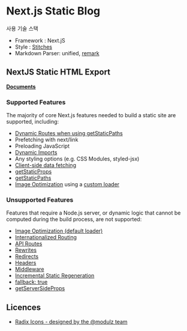 # Next.js Static Blog

사용 기술 스택

- Framework : Next.jS
- Style : [Stitches](https://stitches.dev/)
- Markdown Parser: unified, [remark](https://github.com/remarkjs/remark)

## NextJS Static HTML Export

[**Documents**](https://nextjs.org/docs/advanced-features/static-html-export)

### Supported Features

The majority of core Next.js features needed to build a static site are supported, including:

- [Dynamic Routes when using getStaticPaths](https://nextjs.org/docs/routing/dynamic-routes)
- Prefetching with next/link
- Preloading JavaScript
- [Dynamic Imports](https://nextjs.org/docs/advanced-features/dynamic-import)
- Any styling options (e.g. CSS Modules, styled-jsx)
- [Client-side data fetching](https://nextjs.org/docs/basic-features/data-fetching/client-side)
- [getStaticProps](https://nextjs.org/docs/basic-features/data-fetching/get-static-props)
- [getStaticPaths](https://nextjs.org/docs/basic-features/data-fetching/get-static-paths)
- [Image Optimization](https://nextjs.org/docs/basic-features/image-optimization) using a [custom loader](https://nextjs.org/docs/basic-features/image-optimization#loader)

### Unsupported Features

Features that require a Node.js server, or dynamic logic that cannot be computed during the build process, are not supported:

- [Image Optimization (default loader)](https://nextjs.org/docs/basic-features/image-optimization)
- [Internationalized Routing](https://nextjs.org/docs/advanced-features/i18n-routing)
- [API Routes](https://nextjs.org/docs/api-routes/introduction)
- [Rewrites](https://nextjs.org/docs/api-reference/next.config.js/rewrites)
- [Redirects](https://nextjs.org/docs/api-reference/next.config.js/redirects)
- [Headers](https://nextjs.org/docs/api-reference/next.config.js/headers)
- [Middleware](https://nextjs.org/docs/middleware)
- [Incremental Static Regeneration](https://nextjs.org/docs/basic-features/data-fetching/incremental-static-regeneration)
- [fallback: true](https://nextjs.org/docs/api-reference/data-fetching/get-static-paths#fallback-true)
- [getServerSideProps](https://nextjs.org/docs/basic-features/data-fetching/get-server-side-props)

## Licences

- [Radix Icons - designed by the @modulz team](https://icons.modulz.app/)
